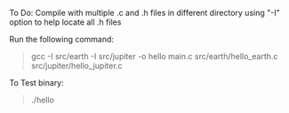 To Do: Compile with multiple .c and .h files in different directory using "-I" option to help locate all .h files

Run the following command:
>  gcc -I src/earth -I src/jupiter -o hello main.c src/earth/hello_earth.c src/jupiter/hello_jupiter.c

To Test binary:
> ./hello